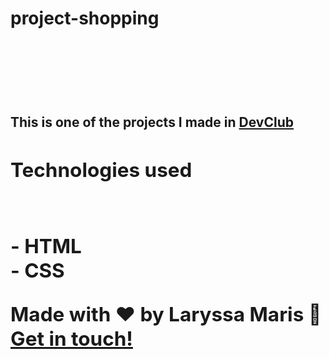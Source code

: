 
<h1>project-shopping<h1/>
 <br>
<br>
<h2> This is one of the projects I made in <a href="http://rodolfomori.com.br/devclub">DevClub<a/><h2/>
 
 <h2>Technologies used<h2/>
<br>
  - HTML
  <br>
  - CSS

  Made with ♥ by Laryssa Maris :wave: [Get in touch!](https://www.linkedin.com/in/laryssa-maris-738090236/)
